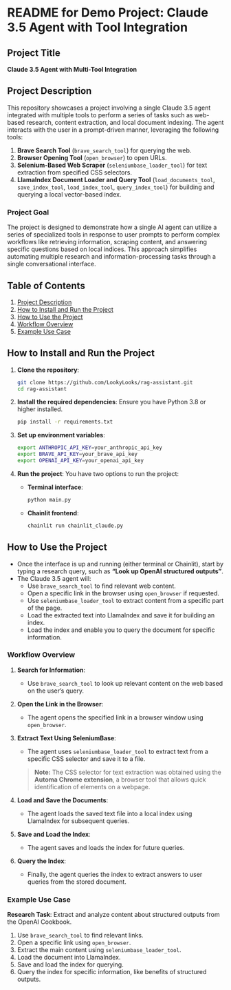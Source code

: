 # README for Demo Project: Claude 3.5 Agent with Tool Integration

## Project Title
**Claude 3.5 Agent with Multi-Tool Integration**

## Project Description
This repository showcases a project involving a single Claude 3.5 agent integrated with multiple tools to perform a series of tasks such as web-based research, content extraction, and local document indexing. The agent interacts with the user in a prompt-driven manner, leveraging the following tools:

1. **Brave Search Tool** (`brave_search_tool`) for querying the web.
2. **Browser Opening Tool** (`open_browser`) to open URLs.
3. **Selenium-Based Web Scraper** (`seleniumbase_loader_tool`) for text extraction from specified CSS selectors.
4. **LlamaIndex Document Loader and Query Tool** (`load_documents_tool`, `save_index_tool`, `load_index_tool`, `query_index_tool`) for building and querying a local vector-based index.

### Project Goal
The project is designed to demonstrate how a single AI agent can utilize a series of specialized tools in response to user prompts to perform complex workflows like retrieving information, scraping content, and answering specific questions based on local indices. This approach simplifies automating multiple research and information-processing tasks through a single conversational interface.

## Table of Contents
1. [Project Description](#project-description)
2. [How to Install and Run the Project](#how-to-install-and-run-the-project)
3. [How to Use the Project](#how-to-use-the-project)
4. [Workflow Overview](#workflow-overview)
5. [Example Use Case](#example-use-case)

## How to Install and Run the Project

1. **Clone the repository**:
   ```bash
   git clone https://github.com/LookyLooks/rag-assistant.git
   cd rag-assistant
   ```

2. **Install the required dependencies**:
   Ensure you have Python 3.8 or higher installed.

   ```bash
   pip install -r requirements.txt
   ```

3. **Set up environment variables**: 
   ```bash
   export ANTHROPIC_API_KEY=your_anthropic_api_key
   export BRAVE_API_KEY=your_brave_api_key
   export OPENAI_API_KEY=your_openai_api_key
   ```

4. **Run the project**:
   You have two options to run the project:
   - **Terminal interface**:
     ```bash
     python main.py
     ```
   - **Chainlit frontend**:
     ```bash
     chainlit run chainlit_claude.py
     ```

## How to Use the Project
- Once the interface is up and running (either terminal or Chainlit), start by typing a research query, such as **“Look up OpenAI structured outputs”**.
- The Claude 3.5 agent will:
  - Use `brave_search_tool` to find relevant web content.
  - Open a specific link in the browser using `open_browser` if requested.
  - Use `seleniumbase_loader_tool` to extract content from a specific part of the page.
  - Load the extracted text into LlamaIndex and save it for building an index.
  - Load the index and enable you to query the document for specific information.

### Workflow Overview
1. **Search for Information**:
   - Use `brave_search_tool` to look up relevant content on the web based on the user’s query.

2. **Open the Link in the Browser**:
   - The agent opens the specified link in a browser window using `open_browser`.

3. **Extract Text Using SeleniumBase**:
   - The agent uses `seleniumbase_loader_tool` to extract text from a specific CSS selector and save it to a file.

   > **Note:** The CSS selector for text extraction was obtained using the **Automa Chrome extension**, a browser tool that allows quick identification of elements on a webpage.

4. **Load and Save the Documents**:
   - The agent loads the saved text file into a local index using LlamaIndex for subsequent queries.

5. **Save and Load the Index**:
   - The agent saves and loads the index for future queries.

6. **Query the Index**:
   - Finally, the agent queries the index to extract answers to user queries from the stored document.

### Example Use Case
**Research Task**: Extract and analyze content about structured outputs from the OpenAI Cookbook.

1. Use `brave_search_tool` to find relevant links.
2. Open a specific link using `open_browser`.
3. Extract the main content using `seleniumbase_loader_tool`.
4. Load the document into LlamaIndex.
5. Save and load the index for querying.
6. Query the index for specific information, like benefits of structured outputs.